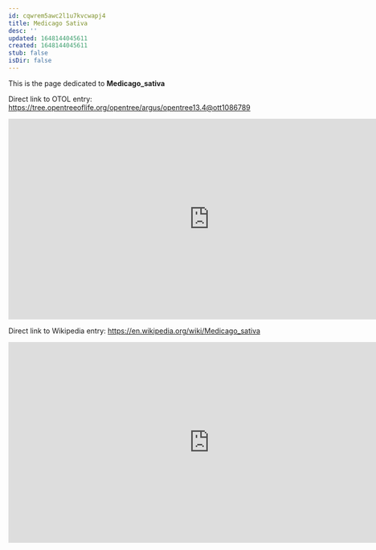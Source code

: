 ```yaml
---
id: cqwrem5awc2l1u7kvcwapj4
title: Medicago Sativa
desc: ''
updated: 1648144045611
created: 1648144045611
stub: false
isDir: false
---
```

This is the page dedicated to **Medicago_sativa**


Direct link to OTOL entry: https://tree.opentreeoflife.org/opentree/argus/opentree13.4@ott1086789



<html>
    <body>
    <iframe src="https://tree.opentreeoflife.org/opentree/argus/opentree13.4@ott1086789"
    width="800" height="400" frameborder="0" allowfullscreen> </iframe>
    </body>
</html>
    


Direct link to Wikipedia entry: https://en.wikipedia.org/wiki/Medicago_sativa



<html>
    <body>
    <iframe src="https://en.wikipedia.org/wiki/Medicago_sativa"
    width="800" height="400" frameborder="0" allowfullscreen> </iframe>
    </body>
</html>
    
